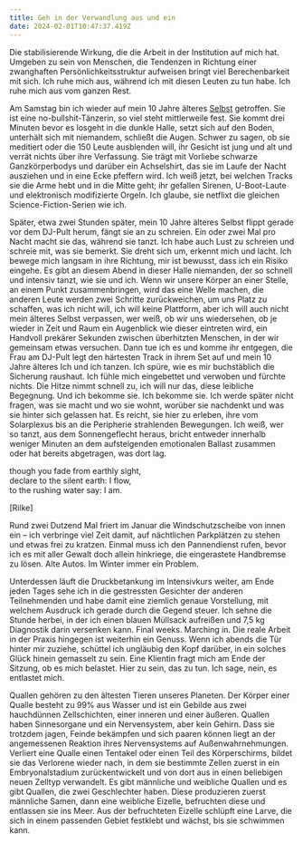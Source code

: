 ```yaml
---
title: Geh in der Verwandlung aus und ein
date: 2024-02-01T10:47:37.419Z
---
```

Die stabilisierende Wirkung, die die Arbeit in der Institution auf mich hat. Umgeben zu sein von Menschen, die Tendenzen in Richtung einer zwanghaften Persönlichkeitsstruktur aufweisen bringt viel Berechenbarkeit mit sich. Ich ruhe mich aus, während ich mit diesen Leuten zu tun habe. Ich ruhe mich aus vom ganzen Rest.

Am Samstag bin ich wieder auf mein 10 Jahre älteres [Selbst](https://unendlichkeitsfiktion.de/unendliche-zeichen/) getroffen. Sie ist eine no-bullshit-Tänzerin, so viel steht mittlerweile fest. Sie kommt drei Minuten bevor es losgeht in die dunkle Halle, setzt sich auf den Boden, unterhält sich mit niemandem, schließt die Augen. Schwer zu sagen, ob sie meditiert oder die 150 Leute ausblenden will, ihr Gesicht ist jung und alt und verrät nichts über ihre Verfassung. Sie trägt mit Vorliebe schwarze Ganzkörperbodys und darüber ein Achselshirt, das sie im Laufe der Nacht ausziehen und in eine Ecke pfeffern wird. Ich weiß jetzt, bei welchen Tracks sie die Arme hebt und in die Mitte geht; ihr gefallen Sirenen, U-Boot-Laute und elektronisch modifizierte Orgeln. Ich glaube, sie netflixt die gleichen Science-Fiction-Serien wie ich.

Später, etwa zwei Stunden später, mein 10 Jahre älteres Selbst flippt gerade vor dem DJ-Pult herum, fängt sie an zu schreien. Ein oder zwei Mal pro Nacht macht sie das, während sie tanzt. Ich habe auch Lust zu schreien und schreie mit, was sie bemerkt. Sie dreht sich um, erkennt mich und lacht. Ich bewege mich langsam in ihre Richtung, mir ist bewusst, dass ich ein Risiko eingehe. Es gibt an diesem Abend in dieser Halle niemanden, der so schnell und intensiv tanzt, wie sie und ich. Wenn wir unsere Körper an einer Stelle, an einem Punkt zusammenbringen, wird das eine Welle machen, die anderen Leute werden zwei Schritte zurückweichen, um uns Platz zu schaffen, was ich nicht will, ich will keine Plattform, aber ich will auch nicht mein älteres Selbst verpassen, wer weiß, ob wir uns wiedersehen, ob je wieder in Zeit und Raum ein Augenblick wie dieser eintreten wird, ein Handvoll prekärer Sekunden zwischen überhitzten Menschen, in der wir gemeinsam etwas versuchen. Dann tue ich es und komme ihr entgegen, die Frau am DJ-Pult legt den härtesten Track in ihrem Set auf und mein 10 Jahre älteres Ich und ich tanzen. Ich spüre, wie es mir buchstäblich die Sicherung raushaut. Ich fühle mich eingebettet und verwoben und fürchte nichts. Die Hitze nimmt schnell zu, ich will nur das, diese leibliche Begegnung. Und ich bekomme sie. Ich bekomme sie. Ich werde später nicht fragen, was sie macht und wo sie wohnt, worüber sie nachdenkt und was sie hinter sich gelassen hat. Es reicht, sie hier zu erleben, ihre vom Solarplexus bis an die Peripherie strahlenden Bewegungen. Ich weiß, wer so tanzt, aus dem Sonnengeflecht heraus, bricht entweder innerhalb weniger Minuten an dem aufsteigenden emotionalen Ballast zusammen oder hat bereits abgetragen, was dort lag.

though you fade from earthly sight,\
declare to the silent earth: I flow,\
to the rushing water say: I am.

\[Rilke]

Rund zwei Dutzend Mal friert im Januar die Windschutzscheibe von innen ein – ich verbringe viel Zeit damit, auf nächtlichen Parkplätzen zu stehen und etwas frei zu kratzen. Einmal muss ich den Pannendienst rufen, bevor ich es mit aller Gewalt doch allein hinkriege, die eingerastete Handbremse zu lösen. Alte Autos. Im Winter immer ein Problem.

Unterdessen läuft die Druckbetankung im Intensivkurs weiter, am Ende jeden Tages sehe ich in die gestressten Gesichter der anderen Teilnehmenden und habe damit eine ziemlich genaue Vorstellung, mit welchem Ausdruck ich gerade durch die Gegend steuer. Ich sehne die Stunde herbei, in der ich einen blauen Müllsack aufreißen und 7,5 kg Diagnostik darin versenken kann. Final weeks. Marching in. Die reale Arbeit in der Praxis hingegen ist weiterhin ein Genuss. Wenn ich abends die Tür hinter mir zuziehe, schüttel ich ungläubig den Kopf darüber, in ein solches Glück hinein gemasselt zu sein. Eine Klientin fragt mich am Ende der Sitzung, ob es mich belastet. Hier zu sein, das zu tun. Ich sage, nein, es entlastet mich.

Quallen gehören zu den ältesten Tieren unseres Planeten. Der Körper einer Qualle besteht zu 99% aus Wasser und ist ein Gebilde aus zwei hauchdünnen Zellschichten, einer inneren und einer äußeren. Quallen haben Sinnesorgane und ein Nervensystem, aber kein Gehirn. Dass sie trotzdem jagen, Feinde bekämpfen und sich paaren können liegt an der angemessenen Reaktion ihres Nervensystems auf Außenwahrnehmungen. Verliert eine Qualle einen Tentakel oder einen Teil des Körperschirms, bildet sie das Verlorene wieder nach, in dem sie bestimmte Zellen zuerst in ein Embryonalstadium zurückentwickelt und von dort aus in einen beliebigen neuen Zelltyp verwandelt. Es gibt männliche und weibliche Quallen und es gibt Quallen, die zwei Geschlechter haben. Diese produzieren zuerst männliche Samen, dann eine weibliche Eizelle, befruchten diese und entlassen sie ins Meer. Aus der befruchteten Eizelle schlüpft eine Larve, die sich in einem passenden Gebiet festklebt und wächst, bis sie schwimmen kann.